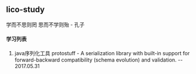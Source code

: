 ## lico-study

学而不思则罔 思而不学则殆 - 孔子



#### 学习列表

1. java序列化工具 protostuff - A serialization library with built-in support for forward-backward compatibility (schema evolution) and validation.  -- 2017.05.31
